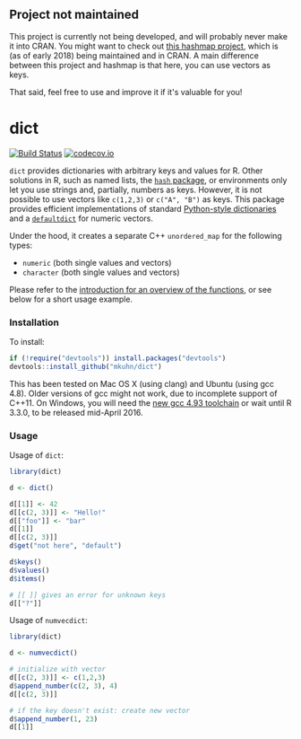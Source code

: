 ## Project not maintained

This project is currently not being developed, and will probably never make it into CRAN. You might want to check out [this hashmap project](https://github.com/nathan-russell/hashmap), which is (as of early 2018) being maintained and in CRAN. A main difference between this project and hashmap is that here, you can use vectors as keys.

That said, feel free to use and improve it if it's valuable for you!


# dict
[![Build Status](https://travis-ci.org/mkuhn/dict.svg?branch=master)](https://travis-ci.org/mkuhn/dict)
[![codecov.io](https://codecov.io/github/mkuhn/dict/coverage.svg?branch=master)](https://codecov.io/github/mkuhn/dict?branch=master)

`dict` provides dictionaries with arbitrary keys and values for R. Other solutions in R, such as named lists, the [`hash` package](https://cran.r-project.org/web/packages/hash/index.html), or environments only let you use strings and, partially, numbers as keys. However, it is not possible to use vectors like `c(1,2,3)` or `c("A", "B")` as keys. This package provides efficient implementations of standard [Python-style dictionaries](https://docs.python.org/3/library/stdtypes.html#mapping-types-dict) and a [`defaultdict`](https://docs.python.org/3/library/collections.html#defaultdict-objects) for numeric vectors.

Under the hood, it creates a separate C++ `unordered_map` for the following types:

- `numeric` (both single values and vectors)
- `character` (both single values and vectors)

Please refer to the [introduction for an overview of the functions](vignettes/introduction.Rmd), or see below for a short usage example.

### Installation

To install:

```r
if (!require("devtools")) install.packages("devtools")
devtools::install_github("mkuhn/dict")
```

This has been tested on Mac OS X (using clang) and Ubuntu (using gcc 4.8). Older versions of gcc might not work, due to incomplete support of C++11. On Windows, you will need the [new gcc 4.93 toolchain](https://github.com/rwinlib/r-base/wiki/Testing-Packages-with-Experimental-R-Devel-Build-for-Windows) or wait until R 3.3.0, to be released mid-April 2016.

### Usage

Usage of `dict`:

```r
library(dict)

d <- dict()

d[[1]] <- 42
d[[c(2, 3)]] <- "Hello!"
d[["foo"]] <- "bar"
d[[1]]
d[[c(2, 3)]]
d$get("not here", "default")

d$keys()
d$values()
d$items()

# [[ ]] gives an error for unknown keys
d[["?"]]

```

Usage of `numvecdict`:

```r
library(dict)

d <- numvecdict()

# initialize with vector
d[[c(2, 3)]] <- c(1,2,3)
d$append_number(c(2, 3), 4)
d[[c(2, 3)]]

# if the key doesn't exist: create new vector
d$append_number(1, 23)
d[[1]]

```




